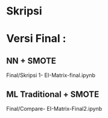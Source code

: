 # Skripsi
 
# Versi Final :
## NN + SMOTE
Final/Skripsi 1- EI-Matrix-final.ipynb

## ML Traditional + SMOTE
Final/Compare- EI-Matrix-Final2.ipynb
